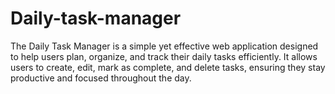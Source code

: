 # Daily-task-manager
The Daily Task Manager is a simple yet effective web application designed to help users plan, organize, and track their daily tasks efficiently. It allows users to create, edit, mark as complete, and delete tasks, ensuring they stay productive and focused throughout the day. 
